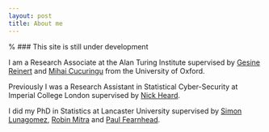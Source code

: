 ```yaml
---
layout: post
title: About me
---
```

% ### This site is still under development 

I am a Research Associate at the Alan Turing Institute supervised by [Gesine Reinert](https://www.stats.ox.ac.uk/~reinert/) and [Mihai Cucuringu](https://www.stats.ox.ac.uk/~cucuring/) from the University of Oxford.

Previously I was a Research Assistant in Statistical Cyber-Security at Imperial College London supervised by [Nick Heard](https://www.imperial.ac.uk/people/n.heard).

I did my PhD in Statistics at Lancaster University supervised by [Simon Lunagomez](https://www.simonlunagomezc.com), [Robin Mitra](https://www.turing.ac.uk/people/robin-mitra) and [Paul Fearnhead](https://www.lancaster.ac.uk/maths/people/paul-fearnhead).

